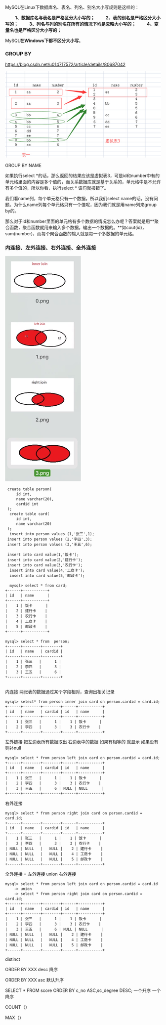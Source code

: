 MySQL在Linux下数据库名、表名、列名、别名大小写规则是这样的：

　　 **1、数据库名与表名是严格区分大小写的；**
　　 **2、表的别名是严格区分大小写的；**
　　 **3、列名与列的别名在所有的情况下均是忽略大小写的；**
　　 **4、变量名也是严格区分大小写的；**

MySQL**在Windows下都不区分大小写**。



### GROUP BY 

https://blog.csdn.net/u014717572/article/details/80687042

![img](sql.assets/162343319172617.jpg)

GROUP BY  NAME

如果执行select *的话，那么返回的结果应该是虚拟表3，可是id和number中有的单元格里面的内容是多个值的，而关系数据库就是基于关系的，单元格中是不允许有多个值的，所以你看，执行select * 语句就报错了。

我们看name列，每个单元格只有一个数据，所以我们select name的话，没有问题。为什么name列每个单元格只有一个值呢，因为我们就是用name列来group by的。

那么对于id和number里面的单元格有多个数据的情况怎么办呢？答案就是用**聚合函数，聚合函数就用来输入多个数据，输出一个数据的。**如cout(id)，sum(number)，而每个聚合函数的输入就是每一个多数据的单元格。



### 内连接、左外连接、右外连接、全外连接



![image-20200703204156801](sql.assets/image-20200703204156801.png)

```mysql
 create table person(
     id int,
     name varchar(20),
     cardid int
 );
  create table card(
     id int,
     name varchar(20)
 );
  insert into person values (1,'张三',1);
 insert into person values (2,'李四',3);
 insert into person values (3,'王五',6);
 
 insert into card value(1,'饭卡');
 insert into card value(2,'建行卡');
 insert into card value(3,'农行卡');
  insert into card value(4,'工商卡');
  insert into card value(5,'邮政卡');
  
  mysql> select * from card;
+------+-----------+
| id   | name      |
+------+-----------+
|    1 | 饭卡      |
|    2 | 建行卡    |
|    3 | 农行卡    |
|    4 | 工商卡    |
|    5 | 邮政卡    |
+------+-----------+

mysql> select * from  person;
+------+--------+--------+
| id   | name   | cardid |
+------+--------+--------+
|    1 | 张三   |      1 |
|    2 | 李四   |      3 |
|    3 | 王五   |      6 |
+------+--------+--------+


```

内连接 两张表的数据通过某个字段相对，查询出相关记录

```mysql
mysql> select* from person inner join card on person.cardid = card.id;
+------+--------+--------+------+-----------+
| id   | name   | cardid | id   | name      |
+------+--------+--------+------+-----------+
|    1 | 张三   |      1 |    1 | 饭卡      |
|    2 | 李四   |      3 |    3 | 农行卡    |
+------+--------+--------+------+-----------+
```

左外链接  把左边表所有数据取出 右边表中的数据 如果有相等的 就显示 如果没有则补null

```mysql
mysql> select * from person left join card on person.cardid = card.id;
+------+--------+--------+------+-----------+
| id   | name   | cardid | id   | name      |
+------+--------+--------+------+-----------+
|    1 | 张三   |      1 |    1 | 饭卡      |
|    2 | 李四   |      3 |    3 | 农行卡    |
|    3 | 王五   |      6 | NULL | NULL      |
+------+--------+--------+------+-----------+
```

右外连接

```mysql
mysql> select * from person right join card on person.cardid = card.id;
+------+--------+--------+------+-----------+
| id   | name   | cardid | id   | name      |
+------+--------+--------+------+-----------+
|    1 | 张三   |      1 |    1 | 饭卡      |
|    2 | 李四   |      3 |    3 | 农行卡    |
| NULL | NULL   |   NULL |    2 | 建行卡    |
| NULL | NULL   |   NULL |    4 | 工商卡    |
| NULL | NULL   |   NULL |    5 | 邮政卡    |
+------+--------+--------+------+-----------+
```

全外连接  = 左外连接 union 右外连接

```mysql
mysql> select * from person left join card on person.cardid = card.id
    -> union
    -> select * from person right join card on person.cardid = card.id;
+------+--------+--------+------+-----------+
| id   | name   | cardid | id   | name      |
+------+--------+--------+------+-----------+
|    1 | 张三   |      1 |    1 | 饭卡      |
|    2 | 李四   |      3 |    3 | 农行卡    |
|    3 | 王五   |      6 | NULL | NULL      |
| NULL | NULL   |   NULL |    2 | 建行卡    |
| NULL | NULL   |   NULL |    4 | 工商卡    |
| NULL | NULL   |   NULL |    5 | 邮政卡    |
+------+--------+--------+------+-----------+
```



distinct 

ORDER BY XXX desc 降序

ORDER BY XXX  asc   默认升序

SELECT * FROM score ORDER BY c_no ASC,sc_degree DESC; 一个升序 一个降序



COUNT（）

MAX（）